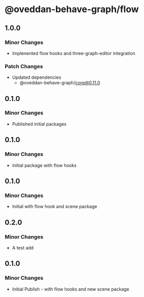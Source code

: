 # @oveddan-behave-graph/flow

## 1.0.0

### Minor Changes

- Implenented flow hooks and three-graph-editor integration

### Patch Changes

- Updated dependencies
  - @oveddan-behave-graph/core@0.11.0

## 0.1.0

### Minor Changes

- Published initial packages

## 0.1.0

### Minor Changes

- Initial package with flow hooks

## 0.1.0

### Minor Changes

- Initial with flow hook and scene package

## 0.2.0

### Minor Changes

- A test add

## 0.1.0

### Minor Changes

- Initial Publish - with flow hooks and new scene package
